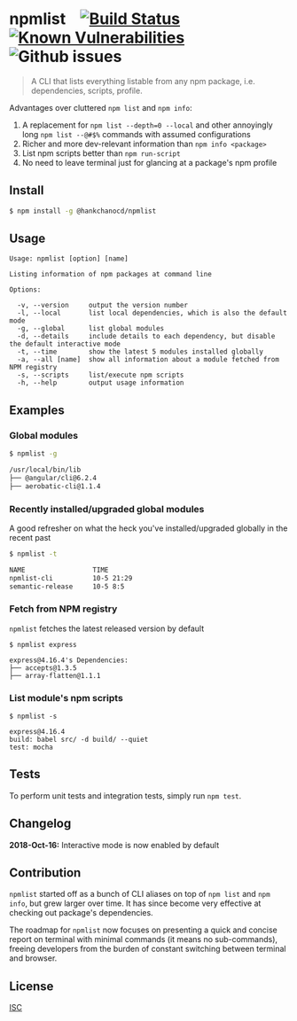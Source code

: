 # npmlist  &nbsp;&nbsp;  [![Build Status](https://travis-ci.org/hankchanocd/npmlist.svg?branch=master)](https://travis-ci.org/hankchanocd/npmlist)  [![Known Vulnerabilities](https://snyk.io/test/github/hankchanocd/npmlist/badge.svg?targetFile=package.json)](https://snyk.io/test/github/hankchanocd/npmlist?targetFile=package.json)  ![Github issues](https://img.shields.io/github/issues/hankchanocd/npmlist.svg)

> A CLI that lists everything listable from any npm package, i.e. dependencies, scripts, profile.

Advantages over cluttered ```npm list``` and ```npm info```:

1. A replacement for ```npm list --depth=0 --local``` and other annoyingly long ```npm list --@#$%``` commands with assumed configurations
2. Richer and more dev-relevant information than ```npm info <package>```
3. List npm scripts better than ```npm run-script```
4. No need to leave terminal just for glancing at a package's npm profile

## Install

```bash
$ npm install -g @hankchanocd/npmlist
```

## Usage

```
Usage: npmlist [option] [name]

Listing information of npm packages at command line

Options:

  -v, --version     output the version number
  -l, --local       list local dependencies, which is also the default mode
  -g, --global      list global modules
  -d, --details     include details to each dependency, but disable the default interactive mode
  -t, --time        show the latest 5 modules installed globally
  -a, --all [name]  show all information about a module fetched from NPM registry
  -s, --scripts     list/execute npm scripts
  -h, --help        output usage information
```

## Examples

### Global modules

```bash
$ npmlist -g

/usr/local/bin/lib
├── @angular/cli@6.2.4
├── aerobatic-cli@1.1.4
```

### Recently installed/upgraded global modules

A good refresher on what the heck you've installed/upgraded globally in the recent past

```bash
$ npmlist -t

NAME                 TIME
npmlist-cli          10-5 21:29
semantic-release     10-5 8:5
```

### Fetch from NPM registry

`npmlist` fetches the latest released version by default

```
$ npmlist express

express@4.16.4's Dependencies:
├── accepts@1.3.5
├── array-flatten@1.1.1
```

### List module's npm scripts

```
$ npmlist -s

express@4.16.4
build: babel src/ -d build/ --quiet
test: mocha
```

## Tests

To perform unit tests and integration tests, simply run ```npm test```.

## Changelog

**2018-Oct-16:** Interactive mode is now enabled by default

## Contribution

```npmlist``` started off as a bunch of CLI aliases on top of ```npm list``` and ```npm info```, but grew larger over time. It has since become very effective at checking out package's dependencies.

The roadmap for ```npmlist``` now focuses on presenting a quick and concise report on terminal with minimal commands (it means no sub-commands), freeing developers from the burden of constant switching between terminal and browser.

## License

[ISC](./LICENSE.md)
